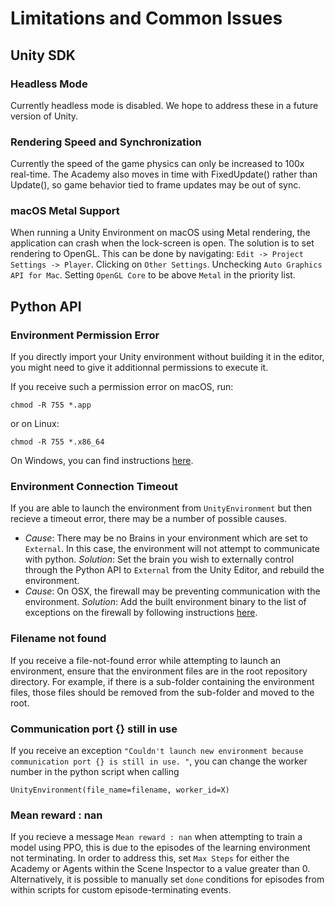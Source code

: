 # Limitations and Common Issues

## Unity SDK
### Headless Mode
Currently headless mode is disabled. We hope to address these in a future version of Unity.

### Rendering Speed and Synchronization
Currently the speed of the game physics can only be increased to 100x real-time. The Academy also moves in time with FixedUpdate() rather than Update(), so game behavior tied to frame updates may be out of sync. 

### macOS Metal Support
When running a Unity Environment on macOS using Metal rendering, the application can crash when the lock-screen is open. The solution is to set rendering to OpenGL. This can be done by navigating: `Edit -> Project Settings -> Player`. Clicking on `Other Settings`. Unchecking `Auto Graphics API for Mac`. Setting `OpenGL Core` to be above `Metal` in the priority list.

## Python API

### Environment Permission Error

If you directly import your Unity environment without building it in the editor, you might need to give it additionnal permissions to execute it. 

If you receive such a permission error on macOS, run:

`chmod -R 755 *.app` 

or on Linux:

`chmod -R 755 *.x86_64` 

On Windows, you can find instructions [here](https://technet.microsoft.com/en-us/library/cc754344(v=ws.11).aspx).

### Environment Connection Timeout

If you are able to launch the environment from `UnityEnvironment` but then recieve a timeout error, there may be a number of possible causes.
 * _Cause_: There may be no Brains in your environment which are set to `External`.  In this case, the environment will not attempt to communicate with python. _Solution_: Set the brain you wish to externally control through the Python API to `External` from the Unity Editor, and rebuild the environment.
 * _Cause_: On OSX, the firewall may be preventing communication with the environment. _Solution_: Add the built environment binary to the list of exceptions on the firewall by following instructions [here](https://support.apple.com/en-us/HT201642). 

### Filename not found

If you receive a file-not-found error while attempting to launch an environment, ensure that the environment files are in the root repository directory. For example, if there is a sub-folder containing the environment files, those files should be removed from the sub-folder and moved to the root. 

### Communication port {} still in use

If you receive an exception `"Couldn't launch new environment because communication port {} is still in use. "`, you can change the worker number in the python script when calling 

`UnityEnvironment(file_name=filename, worker_id=X)`

### Mean reward : nan

If you recieve a message `Mean reward : nan` when attempting to train a model using PPO, this is due to the episodes of the learning environment not terminating. In order to address this, set `Max Steps` for either the Academy or Agents within the Scene Inspector to a value greater than 0. Alternatively, it is possible to manually set `done` conditions for episodes from within scripts for custom episode-terminating events.
